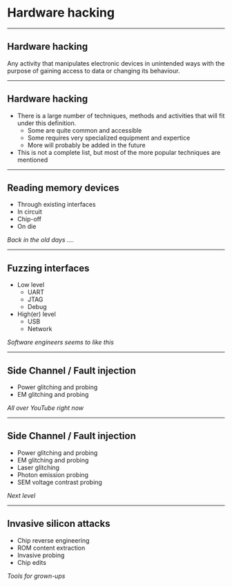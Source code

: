 # Hardware hacking

---

## Hardware hacking
Any activity that manipulates electronic devices in unintended ways with the purpose of gaining access to data or changing its behaviour.

---
## Hardware hacking
- There is a large number of techniques, methods and activities that will fit under this definition. 
	- Some are quite common and accessible
	- Some requires very specialized equipment and expertice
	- More will probably be added in the future
- This is not a complete list, but most of the more popular techniques are mentioned

---
## Reading memory devices
- Through existing interfaces
- In circuit
- Chip-off
- On die

 _Back in the old days ...._

---
## Fuzzing interfaces
- Low level
	- UART
	- JTAG
	- Debug
- High(er) level
	- USB
	- Network

_Software engineers seems to like this_

---
## Side Channel / Fault injection
- Power glitching and probing
- EM glitching and probing

_All over YouTube right now_

---
## Side Channel / Fault injection
- Power glitching and probing
- EM glitching and probing
- Laser glitching
- Photon emission probing
- SEM voltage contrast probing

_Next level_

---
## Invasive silicon attacks
- Chip reverse engineering
- ROM content extraction
- Invasive probing
- Chip edits

_Tools for grown-ups_
